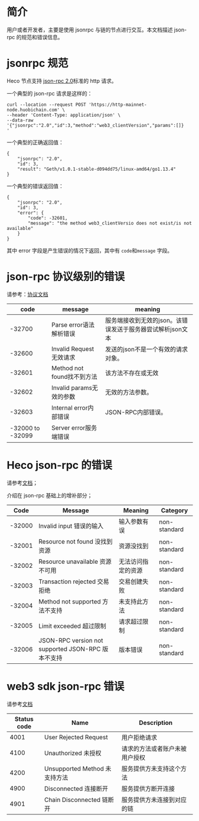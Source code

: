 # 简介
用户或者开发者，主要是使用 jsonrpc 与链的节点进行交互。本文档描述 json-rpc 的规范和错误信息。

# jsonrpc 规范

Heco 节点支持 [json-rpc 2.0](https://www.jsonrpc.org/specification)标准的 http 请求。

一个典型的 json-rpc 请求是这样的：

```
curl --location --request POST 'https://http-mainnet-node.huobichain.com' \
--header 'Content-Type: application/json' \
--data-raw '{"jsonrpc":"2.0","id":3,"method":"web3_clientVersion","params":[]}
'
```

一个典型的正确返回值：

```
{
    "jsonrpc": "2.0",
    "id": 3,
    "result": "Geth/v1.0.1-stable-d094dd75/linux-amd64/go1.13.4"
}
```

一个典型的错误返回值：

```
{
    "jsonrpc": "2.0",
    "id": 3,
    "error": {
        "code": -32601,
        "message": "the method web3_clientVersio does not exist/is not available"
    }
}
```

其中 error 字段是产生错误的情况下返回，其中有 `code`和`message` 字段。

# json-rpc 协议级别的错误

请参考：[协议文档](http://wiki.geekdream.com/Specification/json-rpc_2.0.html)


| code             | message                    | meaning                                                    |
| ---------------- | -------------------------- | ---------------------------------------------------------- |
| -32700           | Parse error语法解析错误    | 服务端接收到无效的json。该错误发送于服务器尝试解析json文本 |
| -32600           | Invalid Request无效请求    | 发送的json不是一个有效的请求对象。                         |
| -32601           | Method not found找不到方法 | 该方法不存在或无效                                         |
| -32602           | Invalid params无效的参数   | 无效的方法参数。                                           |
| -32603           | Internal error内部错误     | JSON-RPC内部错误。                                         |
| -32000 to -32099 | Server error服务端错误     |                                                            |

# Heco json-rpc 的错误

请参考[文档](https://eips.ethereum.org/EIPS/eip-1474#error-codes)；

介绍在 json-rpc 基础上的增补部分；

| Code   | Message                        | Meaning                                       | Category     |
| ------ | ------------------------------ | --------------------------------------------- | ------------ |
| -32000 | Invalid input 错误的输入                | 输入参数有误                 | non-standard |
| -32001 | Resource not found 没找到资源             | 资源没找到                  | non-standard |
| -32002 | Resource unavailable 资源不可用           | 无法访问指定的资源              | non-standard |
| -32003 | Transaction rejected 交易拒绝          | 交易创建失败                 | non-standard |
| -32004 | Method not supported 方法不支持          | 未支持此方法                    | non-standard |
| -32005 | Limit exceeded 超过限制              | 请求超过限制                | non-standard |
| -32006 | JSON-RPC version not supported	 JSON-RPC 版本不支持| 版本错误 | non-standard |


# web3 sdk json-rpc 错误

请参考[文档](https://eips.ethereum.org/EIPS/eip-1193#provider-errors)

| Status code | Name                  | Description                                                  |
| ----------- | --------------------- | ------------------------------------------------------------ |
| 4001        | User Rejected Request  | 用户拒绝请求                             |
| 4100        | Unauthorized 未授权         |  请求的方法或者账户未被用户授权 |
| 4200        | Unsupported Method  未支持方法  | 服务提供方未支持这个方法        |
| 4900        | Disconnected  连接断开       | 服务提供方断开连接            |
| 4901        | Chain Disconnected 链断开   | 服务提供方未连接到对应的链       |